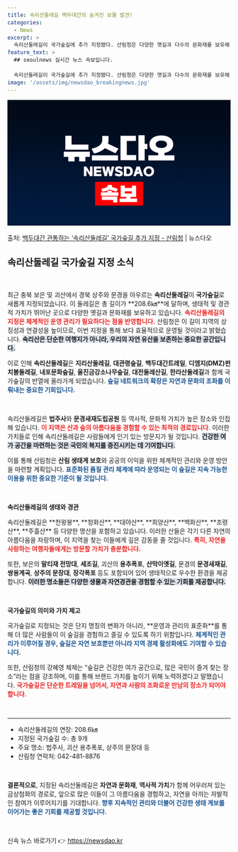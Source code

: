 ```yaml
---
title: 속리산둘레길 백두대간의 숨겨진 보물 발견!
categories:
  - News
excerpt: >
  속리산둘레길이 국가숲길에 추가 지정됐다. 산림청은 다양한 옛길과 다수의 문화재를 보유해 상징성과 연결성이 높…
feature_text: >
  ## seoulnews 실시간 뉴스 속보입니다.

  속리산둘레길이 국가숲길에 추가 지정됐다. 산림청은 다양한 옛길과 다수의 문화재를 보유해 상징성과 연결성이 높…
image: '/assets/img/newsdao_breakingnews.jpg'
---
```


![뉴스다오 속보](/assets/img/newsdao_breakingnews.jpg)

<p>출처: <a href="https://newsdao.kr/2464" rel="dofollow">백두대간 관통하는 ‘속리산둘레길’ 국가숲길 추가 지정 - 산림청</a> | 뉴스다오</p>

<h2 data-ke-size="size26">속리산둘레길 국가숲길 지정 소식</h2>

<p data-ke-size="size16">&nbsp;</p>

최근 충북 보은 및 괴산에서 경북 상주와 문경을 아우르는 **속리산둘레길**이 **국가숲길**로 새롭게 지정되었습니다. 이 둘레길은 총 길이가 **208.6㎞**에 달하며, 생태적 및 경관적 가치가 뛰어난 곳으로 다양한 옛길과 문화재를 보유하고 있습니다. **<b><span style="color: #ee2323;">속리산둘레길의 지정은 체계적인 운영 관리가 필요하다는 점을 반영합니다.</span></b>** 산림청은 이 길이 지역의 상징성과 연결성을 높이므로, 이번 지정을 통해 보다 효율적으로 운영될 것이라고 밝혔습니다. <b><span style="background-color: #21538527;">속리산은 단순한 여행지가 아니라, 우리의 자연 유산을 보존하는 중요한 공간입니다.</span></b> 

이로 인해 **속리산둘레길**은 **지리산둘레길**, **대관령숲길**, **백두대간트레일**, **디엠지(DMZ)펀치볼둘레길**, **내포문화숲길**, **울진금강소나무숲길**, **대전둘레산길**, **한라산둘레길**과 함께 국가숲길의 반열에 올라가게 되었습니다. <b><span style="color: #1a5490;">숲길 네트워크의 확장은 자연과 문화의 조화를 이뤄내는 중요한 기회입니다.</span></b>

<p data-ke-size="size16">&nbsp;</p>

속리산둘레길은 **법주사**와 **문경새재도립공원** 등 역사적, 문화적 가치가 높은 장소와 인접해 있습니다. **<b><span style="color: #ee2323;">이 지역은 산과 숲의 아름다움을 경험할 수 있는 최적의 경로입니다.</span></b>** 이러한 가치들로 인해 속리산둘레길은 사람들에게 인기 있는 방문지가 될 것입니다. <b><span style="background-color: #21538527;">건강한 여가 공간을 마련하는 것은 국민의 복지를 증진시키는 데 기여합니다.</span></b> 

이를 통해 산림청은 **산림 생태계 보호**와 공공의 이익을 위한 체계적인 관리와 운영 방안을 마련할 계획입니다. **<b><span style="color: #1a5490;">표준화된 품질 관리 체계에 따라 운영되는 이 숲길은 지속 가능한 이용을 위한 중요한 기준이 될 것입니다.</span></b>** 

<p data-ke-size="size16">&nbsp;</p>

<strong>속리산둘레길의 생태와 경관</strong>

<p data-ke-size="size16">속리산둘레길은 **천왕봉**, **청화산**, **대야산**, **희양산**, **백화산**, **조령산**, **주흘산** 등 다양한 명산을 포함하고 있습니다. 이러한 산들은 각기 다른 자연의 아름다움을 자랑하며, 이 지역을 찾는 이들에게 깊은 감동을 줄 것입니다. <b><span style="color: #ee2323;">특히, 자연을 사랑하는 여행자들에게는 방문할 가치가 충분합니다.</span></b> 

또한, 보은의 **말티재 전망대**, **세조길**, 괴산의 **용추폭포**, **산막이옛길**, 문경의 **문경새재길**, **쌍용계곡**, **상주의 문장대**, **장각폭포** 등도 포함되어 있어 생태적으로 우수한 환경을 제공합니다. **<b><span style="background-color: #21538527;">이러한 명소들은 다양한 생물과 자연경관을 경험할 수 있는 기회를 제공합니다.</span></b>**

<p data-ke-size="size16">&nbsp;</p>

<strong>국가숲길의 의미와 가치 제고</strong>

<p data-ke-size="size16">국가숲길로 지정되는 것은 단지 명칭의 변화가 아니라, **운영과 관리의 표준화**를 통해 더 많은 사람들이 이 숲길을 경험하고 즐길 수 있도록 하기 위함입니다. <b><span style="color: #1a5490;">체계적인 관리가 이루어질 경우, 숲길은 자연 보호뿐만 아니라 지역 경제 활성화에도 기여할 수 있습니다.</span></b> 

또한, 산림청의 강혜영 체제는 “숲길은 건강한 여가 공간으로, 많은 국민이 즐겨 찾는 장소”라는 점을 강조하며, 이를 통해 브랜드 가치를 높이기 위해 노력하겠다고 말했습니다. **<b><span style="color: #ee2323;">국가숲길은 단순한 트레일을 넘어서, 자연과 사람의 조화로운 만남의 장소가 되어야 합니다.</span></b>**

<p data-ke-size="size16">&nbsp;</p>

<hr>

<ul>
    <li>속리산둘레길의 연장: 208.6㎞</li>
    <li>지정된 국가숲길 수: 총 9개</li>
    <li>주요 명소: 법주사, 괴산 용추폭포, 상주의 문장대 등</li>
    <li>산림청 연락처: 042-481-8876</li>
</ul>

<p data-ke-size="size16">&nbsp;</p>

**결론적으로**, 지정된 속리산둘레길은 **자연과 문화재**, **역사적 가치**가 함께 어우러져 있는 금상첨화의 경로로, 앞으로 많은 이들이 그 아름다움을 경험하고, 자연을 아끼는 자발적인 참여가 이루어지기를 기대합니다. **<b><span style="color: #1a5490;">향후 지속적인 관리와 더불어 건강한 생태 계보를 이어가는 좋은 기회를 제공할 것입니다.</span></b>** 

<p data-ke-size="size16">&nbsp;</p> 

신속 뉴스 바로가기 👉 <a href="https://newsdao.kr" rel="dofollow">https://newsdao.kr</a>


